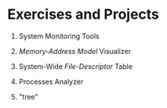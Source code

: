 # Exercises and Projects

1. System Monitoring Tools

2. *Memory-Address Model* Visualizer

3. System-Wide *File-Descriptor* Table

4. Processes Analyzer

5. "tree" 
